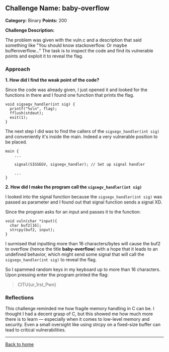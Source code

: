
## Challenge Name: baby-overflow
**Category:** Binary
**Points:** 200

**Challenge Description:**

The problem was given with the vuln.c and a description that said something like "You should know stackoverflow. Or maybe bufferoverflow..." The task is to inspect the code and find its vulnerable points and exploit it to reveal the flag.

### Approach

**1. How did I find the weak point of the code?**

Since the code was already given, I just opened it and looked for the functions in there and I found one function that prints the flag.

```
void sigsegv_handler(int sig) {
  printf("%s\n", flag);
  fflush(stdout);
  exit(1);
} 
```

The next step I did was to find the callers of the ```sigsegv_handler(int sig)``` and conveniently it's inside the main. Indeed a very vulnerable position to be placed.

```
main {
    ...

    signal(SIGSEGV, sigsegv_handler); // Set up signal handler

    ...
}
```

**2. How did I make the program call the ```sigsegv_handler(int sig)```**

I looked into the signal function because the ```sigsegv_handler(int sig)``` was passed as parameter and I found out that signal function sends a signal XD.

Since the program asks for an input and passes it to the function:
```
void vuln(char *input){
  char buf2[16];
  strcpy(buf2, input);
}
```
I surmised that inputting more than 16 characters/bytes will cause the buf2 to overflow (hence the title **baby-overflow**) with a hope that it leads to an undefined behavior, which might send some signal that will call the ```sigsegv_handler(int sig)``` to reveal the flag. 

So I spammed random keys in my keyboard up to more than 16 characters. Upon pressing enter the program printed the flag:
> CITU{ur_1rst_Pwn}

### Reflections
This challenge reminded me how fragile memory handling in C can be. I thought I had a decent grasp of C, but this showed me how much more there is to learn — especially when it comes to low-level memory and security. Even a small oversight like using strcpy on a fixed-size buffer can lead to critical vulnerabilities.

---
[Back to home](/)


